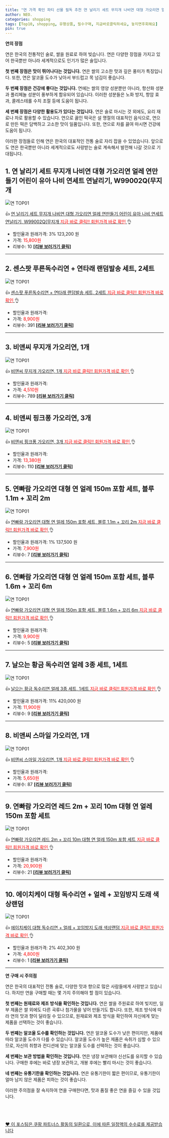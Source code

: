```yaml
---
title: "연 가격 확인 파티 선물 필독 추천 연 날리기 세트 무지개 나비연 대형 가오리연 얼레 연만들기 어린이 유아 나비 연세트 연날리기, W99002Q(무지개 비교 장점 구매가이드"
author: NEO.
categories: shopping
tags: [Top10, shopping, 유행상품, 필수구매, 지금바로클릭하세요, 놓치면후회해요]
pin: true
---
```

**연의 장점**

연은 한국의 전통적인 술로, 쌀을 원료로 하여 빚습니다. 연은 다양한 장점을 가지고 있어 한국뿐만 아니라 세계적으로도 인기가 많은 술입니다.

**첫 번째 장점은 맛이 뛰어나다는 것입니다.** 연은 쌀의 고소한 맛과 깊은 풍미가 특징입니다. 또한, 연은 알코올 도수가 낮아서 부드럽고 목 넘김이 좋습니다.

**두 번째 장점은 건강에 좋다는 것입니다.** 연에는 쌀의 영양 성분뿐만 아니라, 항산화 성분과 폴리페놀 성분이 풍부하게 함유되어 있습니다. 이러한 성분들은 노화 방지, 항암 효과, 콜레스테롤 수치 조절 등에 도움이 됩니다.

**세 번째 장점은 다양한 활용도가 있다는 것입니다.** 연은 술로 마시는 것 외에도, 요리 재료나 차로 활용할 수 있습니다. 연으로 끓인 떡국은 설 명절의 대표적인 음식으로, 연으로 만든 떡은 담백하고 고소한 맛이 일품입니다. 또한, 연으로 차를 끓여 마시면 건강에 도움이 됩니다.

이러한 장점들로 인해 연은 한국의 대표적인 전통 술로 자리 잡을 수 있었습니다. 앞으로도 연은 한국뿐만 아니라 세계적으로도 사랑받는 술로 계속해서 발전해 나갈 것으로 기대됩니다.

   

## 1. 연 날리기 세트 무지개 나비연 대형 가오리연 얼레 연만들기 어린이 유아 나비 연세트 연날리기, W99002Q(무지개

![연 TOP01](https://thumbnail9.coupangcdn.com/thumbnails/remote/230x230ex/image/vendor_inventory/54c6/b952d4f7032cb07dfe33fc2671b4cfdf2a3c4ff3fce87a3cb36cb60c4471.jpg)


👍 [연 날리기 세트 무지개 나비연 대형 가오리연 얼레 연만들기 어린이 유아 나비 연세트 연날리기, W99002Q(무지개 <font color=red> 지금 바로 클릭!! 회원가격 바로 확인 </font> ](https://link.coupang.com/re/AFFSDP?lptag=AF3617701&subid=GithubCoopas&pageKey=7567484905&traceid=V0-153&itemId=19950318507&vendorItemId=87049315408) 👌 


- 할인율과 원래가격: 3%  123,200   원
- 가격: <span style='color:red'>15,800원</span>
- 리뷰수: 10  [**[리뷰 보러가기 클릭]**](https://link.coupang.com/re/AFFSDP?lptag=AF3617701&subid=GithubCoopas&pageKey=7567484905&traceid=V0-153&itemId=19950318507&vendorItemId=87049315408)

---


   

## 2. 센스팟 푸른독수리연 + 연타래 랜덤발송 세트, 2세트

![연 TOP01](https://thumbnail10.coupangcdn.com/thumbnails/remote/230x230ex/image/retail/images/258538706887541-ed1d40ef-1009-4937-9325-d8f7a62f47b9.png)


👍 [센스팟 푸른독수리연 + 연타래 랜덤발송 세트, 2세트 <font color=red> 지금 바로 클릭!! 회원가격 바로 확인 </font> ](https://link.coupang.com/re/AFFSDP?lptag=AF3617701&subid=GithubCoopas&pageKey=5372686662&traceid=V0-153&itemId=7958158652&vendorItemId=75247226546) 👌 


- 할인율과 원래가격: 
- 가격: <span style='color:red'>8,900원</span>
- 리뷰수: 391  [**[리뷰 보러가기 클릭]**](https://link.coupang.com/re/AFFSDP?lptag=AF3617701&subid=GithubCoopas&pageKey=5372686662&traceid=V0-153&itemId=7958158652&vendorItemId=75247226546)

---


   

## 3. 비앤씨 무지개 가오리연, 1개

![연 TOP01](https://thumbnail9.coupangcdn.com/thumbnails/remote/230x230ex/image/retail/images/1847373745009115-1d5fc9a2-b9a6-4109-ad82-e6dbcc080837.jpg)


👍 [비앤씨 무지개 가오리연, 1개 <font color=red> 지금 바로 클릭!! 회원가격 바로 확인 </font> ](https://link.coupang.com/re/AFFSDP?lptag=AF3617701&subid=GithubCoopas&pageKey=6495430011&traceid=V0-153&itemId=14278540154&vendorItemId=81523542038) 👌 


- 할인율과 원래가격: 
- 가격: <span style='color:red'>4,510원</span>
- 리뷰수: 789  [**[리뷰 보러가기 클릭]**](https://link.coupang.com/re/AFFSDP?lptag=AF3617701&subid=GithubCoopas&pageKey=6495430011&traceid=V0-153&itemId=14278540154&vendorItemId=81523542038)

---


   

## 4. 비앤씨 핑크퐁 가오리연, 3개

![연 TOP01](https://thumbnail6.coupangcdn.com/thumbnails/remote/230x230ex/image/retail/images/2019/09/02/11/5/72d653f1-abe1-4842-9a17-460865d14296.jpg)


👍 [비앤씨 핑크퐁 가오리연, 3개 <font color=red> 지금 바로 클릭!! 회원가격 바로 확인 </font> ](https://link.coupang.com/re/AFFSDP?lptag=AF3617701&subid=GithubCoopas&pageKey=293183601&traceid=V0-153&itemId=925864160&vendorItemId=5301320642) 👌 


- 할인율과 원래가격: 
- 가격: <span style='color:red'>13,380원</span>
- 리뷰수: 110  [**[리뷰 보러가기 클릭]**](https://link.coupang.com/re/AFFSDP?lptag=AF3617701&subid=GithubCoopas&pageKey=293183601&traceid=V0-153&itemId=925864160&vendorItemId=5301320642)

---


   

## 5. 연빠람 가오리연 대형 연 얼레 150m 포함 세트, 블루 1.1m + 꼬리 2m

![연 TOP01](https://thumbnail8.coupangcdn.com/thumbnails/remote/230x230ex/image/vendor_inventory/0ee3/cbb6200a76e3c8172b04a99fb3c224390095047670ef4239812936dcdbb6.jpg)


👍 [연빠람 가오리연 대형 연 얼레 150m 포함 세트, 블루 1.1m + 꼬리 2m <font color=red> 지금 바로 클릭!! 회원가격 바로 확인 </font> ](https://link.coupang.com/re/AFFSDP?lptag=AF3617701&subid=GithubCoopas&pageKey=7371212387&traceid=V0-153&itemId=19014920114&vendorItemId=86139494486) 👌 


- 할인율과 원래가격: 1%  137,500   원
- 가격: <span style='color:red'>7,900원</span>
- 리뷰수: 7  [**[리뷰 보러가기 클릭]**](https://link.coupang.com/re/AFFSDP?lptag=AF3617701&subid=GithubCoopas&pageKey=7371212387&traceid=V0-153&itemId=19014920114&vendorItemId=86139494486)

---


   

## 6. 연빠람 가오리연 대형 연 얼레 150m 포함 세트, 블루 1.6m + 꼬리 6m

![연 TOP01](https://thumbnail7.coupangcdn.com/thumbnails/remote/230x230ex/image/vendor_inventory/2eb9/e98a7a3af1f3eba36da205981375d835ab6da6447a9b0626ce7d77a84aff.jpg)


👍 [연빠람 가오리연 대형 연 얼레 150m 포함 세트, 블루 1.6m + 꼬리 6m <font color=red> 지금 바로 클릭!! 회원가격 바로 확인 </font> ](https://link.coupang.com/re/AFFSDP?lptag=AF3617701&subid=GithubCoopas&pageKey=7371212387&traceid=V0-153&itemId=19014920121&vendorItemId=86139494502) 👌 


- 할인율과 원래가격: 
- 가격: <span style='color:red'>9,900원</span>
- 리뷰수: 5  [**[리뷰 보러가기 클릭]**](https://link.coupang.com/re/AFFSDP?lptag=AF3617701&subid=GithubCoopas&pageKey=7371212387&traceid=V0-153&itemId=19014920121&vendorItemId=86139494502)

---


   

## 7. 날으는 황금 독수리연 얼레 3종 세트, 1세트

![연 TOP01](https://thumbnail9.coupangcdn.com/thumbnails/remote/230x230ex/image/retail/images/257361544686640-d90df05a-680f-4e7d-8876-9517091c3b2d.png)


👍 [날으는 황금 독수리연 얼레 3종 세트, 1세트 <font color=red> 지금 바로 클릭!! 회원가격 바로 확인 </font> ](https://link.coupang.com/re/AFFSDP?lptag=AF3617701&subid=GithubCoopas&pageKey=5280342595&traceid=V0-153&itemId=7553834541&vendorItemId=74845644117) 👌 


- 할인율과 원래가격: 11%  420,000   원
- 가격: <span style='color:red'>11,900원</span>
- 리뷰수: 9  [**[리뷰 보러가기 클릭]**](https://link.coupang.com/re/AFFSDP?lptag=AF3617701&subid=GithubCoopas&pageKey=5280342595&traceid=V0-153&itemId=7553834541&vendorItemId=74845644117)

---


   

## 8. 비앤씨 스마일 가오리연, 1개

![연 TOP01](https://thumbnail10.coupangcdn.com/thumbnails/remote/230x230ex/image/retail/images/458484269853331-84e18dfd-c1d4-4c43-8502-a0dd1bbb64f6.jpg)


👍 [비앤씨 스마일 가오리연, 1개 <font color=red> 지금 바로 클릭!! 회원가격 바로 확인 </font> ](https://link.coupang.com/re/AFFSDP?lptag=AF3617701&subid=GithubCoopas&pageKey=6495430005&traceid=V0-153&itemId=14278540133&vendorItemId=81523542023) 👌 


- 할인율과 원래가격: 
- 가격: <span style='color:red'>5,650원</span>
- 리뷰수: 87  [**[리뷰 보러가기 클릭]**](https://link.coupang.com/re/AFFSDP?lptag=AF3617701&subid=GithubCoopas&pageKey=6495430005&traceid=V0-153&itemId=14278540133&vendorItemId=81523542023)

---


   

## 9. 연빠람 가오리연 레드 2m + 꼬리 10m 대형 연 얼레 150m 포함 세트

![연 TOP01](https://thumbnail6.coupangcdn.com/thumbnails/remote/230x230ex/image/vendor_inventory/73f0/8262c08d50f3aa4c210c1dd956a24c8cc24aa6d01f85a529a79f957bf848.jpg)


👍 [연빠람 가오리연 레드 2m + 꼬리 10m 대형 연 얼레 150m 포함 세트 <font color=red> 지금 바로 클릭!! 회원가격 바로 확인 </font> ](https://link.coupang.com/re/AFFSDP?lptag=AF3617701&subid=GithubCoopas&pageKey=5931605010&traceid=V0-153&itemId=10541356293&vendorItemId=77822855621) 👌 


- 할인율과 원래가격: 
- 가격: <span style='color:red'>20,900원</span>
- 리뷰수: 21  [**[리뷰 보러가기 클릭]**](https://link.coupang.com/re/AFFSDP?lptag=AF3617701&subid=GithubCoopas&pageKey=5931605010&traceid=V0-153&itemId=10541356293&vendorItemId=77822855621)

---


   

## 10. 에이치케이 대형 독수리연 + 얼레 + 꼬임방지 도래 색상랜덤

![연 TOP01](https://thumbnail9.coupangcdn.com/thumbnails/remote/230x230ex/image/retail/images/2009619316039134-2b76528a-1db9-4605-aa07-f92b7592ea85.jpeg)


👍 [에이치케이 대형 독수리연 + 얼레 + 꼬임방지 도래 색상랜덤 <font color=red> 지금 바로 클릭!! 회원가격 바로 확인 </font> ](https://link.coupang.com/re/AFFSDP?lptag=AF3617701&subid=GithubCoopas&pageKey=103537491&traceid=V0-153&itemId=314568611&vendorItemId=70886407758) 👌 


- 할인율과 원래가격: 2%  402,300   원
- 가격: <span style='color:red'>4,800원</span>
- 리뷰수: 1  [**[리뷰 보러가기 클릭]**](https://link.coupang.com/re/AFFSDP?lptag=AF3617701&subid=GithubCoopas&pageKey=103537491&traceid=V0-153&itemId=314568611&vendorItemId=70886407758)

---
**연 구매 시 주의점**

연은 한국의 대표적인 전통 술로, 다양한 맛과 향으로 많은 사람들에게 사랑받고 있습니다. 하지만 연을 구매할 때는 몇 가지 주의해야 할 점이 있습니다.

**첫 번째는 원재료와 제조 방식을 확인하는 것입니다.** 연은 쌀을 주원료로 하여 빚지만, 일부 제품은 쌀 외에도 다른 곡류나 첨가물을 넣어 만들기도 합니다. 또한, 제조 방식에 따라 연의 맛과 향이 달라질 수 있으므로, 원재료와 제조 방식을 확인하여 자신에게 맞는 제품을 선택하는 것이 좋습니다.

**두 번째는 알코올 도수를 확인하는 것입니다.** 연은 알코올 도수가 낮은 편이지만, 제품에 따라 알코올 도수가 다를 수 있습니다. 알코올 도수가 높은 제품은 숙취가 심할 수 있으므로, 자신의 취향과 컨디션에 맞는 알코올 도수를 선택하는 것이 좋습니다.

**세 번째는 보관 방법을 확인하는 것입니다.** 연은 냉장 보관해야 신선도를 유지할 수 있습니다. 구매한 후에는 바로 냉장 보관하고, 개봉 후에는 빨리 마시는 것이 좋습니다.

**네 번째는 유통기한을 확인하는 것입니다.** 연은 유통기한이 짧은 편이므로, 유통기한이 얼마 남지 않은 제품은 피하는 것이 좋습니다.

이러한 주의점을 잘 숙지하여 연을 구매한다면, 맛과 품질 좋은 연을 즐길 수 있을 것입니다.<br><br><br><br><br> [ ❤  이 포스팅은 쿠팡 파트너스 활동의 일환으로, 이에 따른 일정액의 수수료를 제공받습니다](https://link.coupang.com/a/bcEFyh)